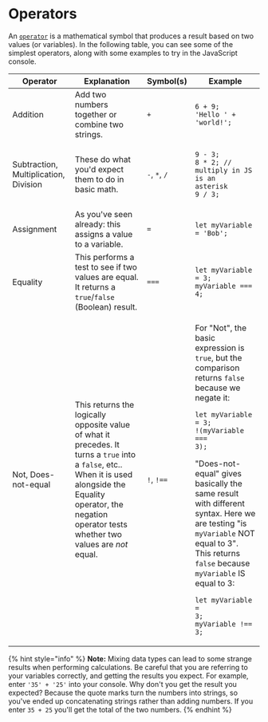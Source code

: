 # Operators

An [`operator`](https://developer.mozilla.org/en-US/docs/Glossary/Operator) is a mathematical symbol that produces a result based on two values (or variables). In the following table, you can see some of the simplest operators, along with some examples to try in the JavaScript console.

| Operator                              | Explanation                                                                                                                                                                                                             | Symbol(s)     | Example                                                                                                                                                                                                                                                                                                                                                                                                                                                                                                             |
| ------------------------------------- | ----------------------------------------------------------------------------------------------------------------------------------------------------------------------------------------------------------------------- | ------------- | ------------------------------------------------------------------------------------------------------------------------------------------------------------------------------------------------------------------------------------------------------------------------------------------------------------------------------------------------------------------------------------------------------------------------------------------------------------------------------------------------------------------- |
| Addition                              | Add two numbers together or combine two strings.                                                                                                                                                                        | `+`           | <p><code>6 + 9;</code><br><code>'Hello ' + 'world!';</code></p>                                                                                                                                                                                                                                                                                                                                                                                                                                                     |
| Subtraction, Multiplication, Division | These do what you'd expect them to do in basic math.                                                                                                                                                                    | `-`, `*`, `/` | <p><code>9 - 3;</code><br><code>8 * 2; // multiply in JS is an asterisk</code><br><code>9 / 3;</code></p>                                                                                                                                                                                                                                                                                                                                                                                                           |
| Assignment                            | As you've seen already: this assigns a value to a variable.                                                                                                                                                             | `=`           | `let myVariable = 'Bob';`                                                                                                                                                                                                                                                                                                                                                                                                                                                                                           |
| Equality                              | This performs a test to see if two values are equal. It returns a `true`/`false` (Boolean) result.                                                                                                                      | `===`         | <p><code>let myVariable = 3;</code><br><code>myVariable === 4;</code></p>                                                                                                                                                                                                                                                                                                                                                                                                                                           |
| Not, Does-not-equal                   | This returns the logically opposite value of what it precedes. It turns a `true` into a `false`, etc.. When it is used alongside the Equality operator, the negation operator tests whether two values are _not_ equal. | `!`, `!==`    | <p>For "Not", the basic expression is <code>true</code>, but the comparison returns <code>false</code> because we negate it:</p><p><code>let myVariable = 3;</code><br><code>!(myVariable === 3);</code></p><p>"Does-not-equal" gives basically the same result with different syntax. Here we are testing "is <code>myVariable</code> NOT equal to 3". This returns <code>false</code> because <code>myVariable</code> IS equal to 3:</p><p><code>let myVariable = 3;</code><br><code>myVariable !== 3;</code></p> |

{% hint style="info" %}
**Note:** Mixing data types can lead to some strange results when performing calculations. Be careful that you are referring to your variables correctly, and getting the results you expect. For example, enter `'35' + '25'` into your console. Why don't you get the result you expected? Because the quote marks turn the numbers into strings, so you've ended up concatenating strings rather than adding numbers. If you enter `35 + 25` you'll get the total of the two numbers.
{% endhint %}
